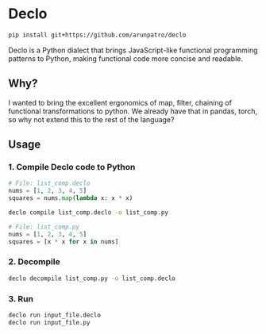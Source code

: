 # Declo

```bash
pip install git+https://github.com/arunpatro/declo
```

Declo is a Python dialect that brings JavaScript-like functional programming patterns to Python, making functional code more concise and readable.

## Why?

I wanted to bring the excellent ergonomics of map, filter, chaining of functional transformations to python. We already have that in pandas, torch, so why not extend this to the rest of the language?


## Usage
### 1. Compile Declo code to Python

```python
# File: list_comp.declo
nums = [1, 2, 3, 4, 5]
squares = nums.map(lambda x: x * x)
```

```bash
declo compile list_comp.declo -o list_comp.py
```

```python
# File: list_comp.py
nums = [1, 2, 3, 4, 5]
squares = [x * x for x in nums]
```

### 2. Decompile 

```bash
declo decompile list_comp.py -o list_comp.declo
```

### 3. Run
```bash
declo run input_file.declo
declo run input_file.py
```
